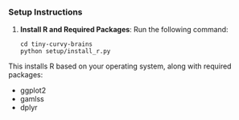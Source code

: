 ### Setup Instructions

1. **Install R and Required Packages**:
   Run the following command:
   ```
   cd tiny-curvy-brains
   python setup/install_r.py
   ```
This installs R based on your operating system, along with required packages:
- ggplot2
- gamlss
- dplyr
